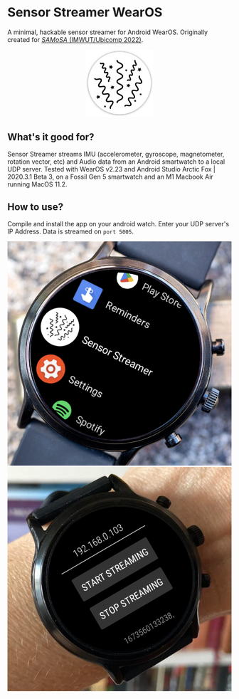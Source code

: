 # Sensor Streamer WearOS
A minimal, hackable sensor streamer for Android WearOS. Originally created for [_SAMoSA_ (IMWUT/Ubicomp 2022)](https://vimal-mollyn.com/research/samosa-sensing-activities-with-motion-and-sub-sampled-audio/).

<p align="center">
  <img src="media/icon.png" width="30%"/>
</p>

## What's it good for?
Sensor Streamer streams IMU (accelerometer, gyroscope, magnetometer, rotation vector, etc) and Audio data from an Android smartwatch to a local UDP server. Tested with WearOS v2.23 and Android Studio Arctic Fox | 2020.3.1 Beta 3, on a Fossil Gen 5 smartwatch and an M1 Macbook Air running MacOS 11.2.

## How to use?
Compile and install the app on your android watch. Enter your UDP server's IP Address. Data is streamed on `port 5005`. 

<p float="center">
  <img src="./media/app_drawer.png" height="30%"/>
  <img src="./media/app_preview.png" height="30%"/>
</p>

